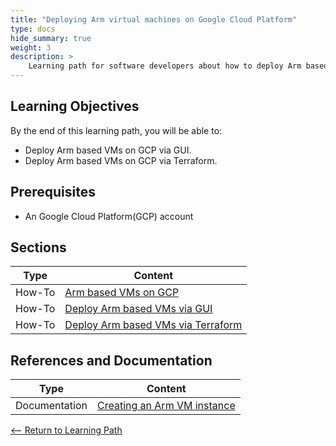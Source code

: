```yaml
---
title: "Deploying Arm virtual machines on Google Cloud Platform" 
type: docs
hide_summary: true
weight: 3
description: >
    Learning path for software developers about how to deploy Arm based VMs on GCP via GUI and Terraform.
---
```


## Learning Objectives 

By the end of this learning path, you will be able to:

* Deploy Arm based VMs on GCP via GUI.
* Deploy Arm based VMs on GCP via Terraform.

## Prerequisites

* An Google Cloud Platform(GCP) account

## Sections

|          Type | Content                       |
| ---           | ---                                 |
| How-To        | [Arm based VMs on GCP](/content/en/cloud/GCP/introduction.md)
| How-To        | [Deploy Arm based VMs via GUI](/content/en/cloud/aws/gui.md) |
| How-To        | [Deploy Arm based VMs via Terraform](/content/en/cloud/aws/terraform.md) |


## References and Documentation

| Type          | Content             |
| ---           | ---                 |
| Documentation | [Creating an Arm VM instance](https://cloud.google.com/compute/docs/instances/create-arm-vm-instance#startingcloud) |


[<-- Return to Learning Path](/content/en/cloud/gcp/#sections)
